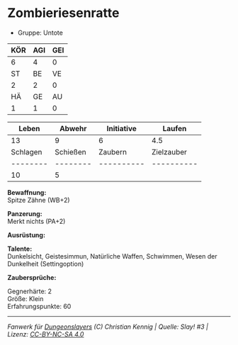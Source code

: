# Zombieriesenratte  
- Gruppe: Untote  

| KÖR | AGI | GEI |  
| --- | --- | --- |  
| 6   | 4   | 0   |
| ST  | BE  | VE  |  
| 2   | 2   | 0   |
| HÄ  | GE  | AU  |  
| 1   | 1   | 0   |


| Leben    | Abwehr   | Initiative | Laufen     |
| -------- | -------- | ---------- | ---------- |
| 13       | 9        | 6          | 4.5        |
| Schlagen | Schießen | Zaubern    | Zielzauber |
| -------- | -------- | ---------- | ---------- |
| 10       | 5        |            |            |

**Bewaffnung:**  
Spitze Zähne (WB+2)

**Panzerung:**  
Merkt nichts (PA+2)

**Ausrüstung:**  


**Talente:**  
Dunkelsicht, Geistesimmun, Natürliche Waffen, Schwimmen, Wesen der Dunkelheit (Settingoption)

**Zaubersprüche:**  


Gegnerhärte: 2  
Größe: Klein  
Erfahrungspunkte: 60  



___
*Fanwerk für [Dungeonslayers](https://www.dungeonslayers.net/) (C) Christian Kennig | Quelle: Slay! #3 | Lizenz: [CC-BY-NC-SA 4.0](https://creativecommons.org/licenses/by-nc-sa/4.0/deed.de)*
